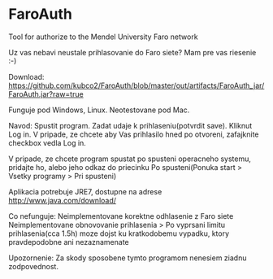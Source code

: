 FaroAuth
========

Tool for authorize to the Mendel University Faro network

Uz vas nebavi neustale prihlasovanie do Faro siete? Mam pre vas riesenie :-)

Download: https://github.com/kubco2/FaroAuth/blob/master/out/artifacts/FaroAuth_jar/FaroAuth.jar?raw=true

Funguje pod Windows, Linux.
Neotestovane pod Mac.

Navod:
Spustit program.
Zadat udaje k prihlaseniu(potvrdit save).
Kliknut Log in.
V pripade, ze chcete aby Vas prihlasilo hned po otvoreni, zafajknite checkbox vedla Log in.

V pripade, ze chcete program spustat po spusteni operacneho systemu, pridajte ho, alebo jeho odkaz do priecinku Po spusteni(Ponuka start > Vsetky programy > Pri spusteni)

Aplikacia potrebuje JRE7, dostupne na adrese http://www.java.com/download/

Co nefunguje: 
Neimplementovane korektne odhlasenie z Faro siete
Neimplementovane obnovovanie prihlasenia > Po vyprsani limitu prihlasenia(cca 1.5h) moze dojst ku kratkodobemu vypadku, ktory pravdepodobne ani nezaznamenate

Upozornenie:
Za skody sposobene tymto programom nenesiem ziadnu zodpovednost.
